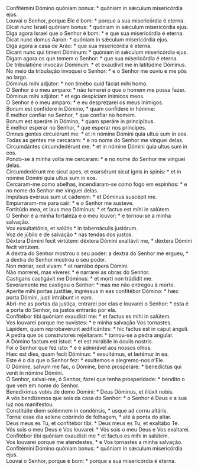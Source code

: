 <div class="dropcap text-justify">Confitémini Dómino quóniam bonus: * quóniam in sǽculum misericórdia ejus.</div>
<div class="dropcap text-justify">Louvai o Senhor, porque Ele é bom: * porque a sua misericórdia é eterna.</div>
<div class="text-justify">Dicat nunc Israël quóniam bonus: * quóniam in sǽculum misericórdia ejus.</div>
<div class="text-justify">Diga agora Israel que o Senhor é bom: * e que sua misericórdia é eterna.</div>
<div class="text-justify">Dicat nunc domus Aaron: * quóniam in sǽculum misericórdia ejus.</div>
<div class="text-justify">Diga agora a casa de Arão: * que sua misericórdia é eterna.</div>
<div class="text-justify">Dicant nunc qui timent Dóminum: * quóniam in sǽculum misericórdia ejus.</div>
<div class="text-justify">Digam agora os que temem o Senhor: * que sua misericórdia é eterna.</div>
<div class="text-justify">De tribulatióne invocávi Dóminum: * et exaudívit me in latitúdine Dóminus.</div>
<div class="text-justify">No meio da tribulação invoquei o Senhor: * e o Senhor me ouviu e me pôs ao largo.</div>
<div class="text-justify">Dóminus mihi adjútor: * non timébo quid fáciat mihi homo.</div>
<div class="text-justify">O Senhor é o meu amparo: * não temerei o que o homem me possa fazer.</div>
<div class="text-justify">Dóminus mihi adjútor: * et ego despíciam inimícos meos.</div>
<div class="text-justify">O Senhor é o meu amparo: * e eu desprezarei os meus inimigos.</div>
<div class="text-justify">Bonum est confídere in Dómino, * quam confídere in hómine:</div>
<div class="text-justify">É melhor confiar no Senhor, * que confiar no homem.</div>
<div class="text-justify">Bonum est speráre in Dómino, * quam speráre in princípibus.</div>
<div class="text-justify">É melhor esperar no Senhor, * que esperar nos príncipes.</div>
<div class="text-justify">Omnes gentes circuiérunt me: * et in nómine Dómini quia ultus sum in eos.</div>
<div class="text-justify">Todas as gentes me cercaram: * e no nome do Senhor me vinguei delas.</div>
<div class="text-justify">Circumdántes circumdedérunt me: * et in nómine Dómini quia ultus sum in eos.</div>
<div class="text-justify">Pondo-se à minha volta me cercaram: * e no nome do Senhor me vinguei delas.</div>
<div class="text-justify">Circumdedérunt me sicut apes, et exarsérunt sicut ignis in spinis: * et in nómine Dómini quia ultus sum in eos.</div>
<div class="text-justify">Cercaram-me como abelhas, incendiaram-se como fogo em espinhos: * e no nome do Senhor me vinguei delas.</div>
<div class="text-justify">Impúlsus evérsus sum ut cáderem: * et Dóminus suscépit me.</div>
<div class="text-justify">Empurraram-me para cair: * e o Senhor me susteve.</div>
<div class="text-justify">Fortitúdo mea, et laus mea Dóminus: * et factus est mihi in salútem.</div>
<div class="text-justify">O Senhor é a minha fortaleza e o meu louvor: * e tornou-se a minha salvação.</div>
<div class="text-justify">Vox exsultatiónis, et salútis * in tabernáculis justórum.</div>
<div class="text-justify">Voz de júbilo e de salvação * nas tendas dos justos.</div>
<div class="text-justify">Déxtera Dómini fecit virtútem: déxtera Dómini exaltávit me, * déxtera Dómini fecit virtútem.</div>
<div class="text-justify">A dextra do Senhor mostrou o seu poder: a dextra do Senhor me ergueu, * a dextra do Senhor mostrou o seu poder.</div>
<div class="text-justify">Non móriar, sed vivam: * et narrábo ópera Dómini.</div>
<div class="text-justify">Não morrerei, mas viverei: * e narrarei as obras do Senhor.</div>
<div class="text-justify">Castígans castigávit me Dóminus: * et morti non trádidit me.</div>
<div class="text-justify">Severamente me castigou o Senhor: * mas me não entregou à morte.</div>
<div class="text-justify">Aperíte mihi portas justítiæ, ingréssus in eas confitébor Dómino: * hæc porta Dómini, justi intrábunt in eam.</div>
<div class="text-justify">Abri-me as portas da justiça, entrarei por elas e louvarei o Senhor: * esta é a porta do Senhor, os justos entrarão por ela.</div>
<div class="text-justify">Confitébor tibi quóniam exaudísti me: * et factus es mihi in salútem.</div>
<div class="text-justify">Vos louvarei porque me ouvistes: * e minha salvação Vos tornastes.</div>
<div class="text-justify">Lápidem, quem reprobavérunt ædificántes: * hic factus est in caput ánguli.</div>
<div class="text-justify">A pedra que os construtores rejeitaram: * tornou-se a pedra angular.</div>
<div class="text-justify">A Dómino factum est istud: * et est mirábile in óculis nostris.</div>
<div class="text-justify">Foi o Senhor que fez isto: * e é admirável aos nossos olhos.</div>
<div class="text-justify">Hæc est dies, quam fecit Dóminus: * exsultémus, et lætémur in ea.</div>
<div class="text-justify">Este é o dia que o Senhor fez: * exultemos e alegremo-nos n’Ele.</div>
<div class="text-justify">O Dómine, salvum me fac, o Dómine, bene prosperáre: * benedíctus qui venit in nómine Dómini.</div>
<div class="text-justify">Ó Senhor, salvai-me, ó Senhor, fazei que tenha prosperidade: * bendito o que vem em nome do Senhor.</div>
<div class="text-justify">Benedíximus vobis de domo Dómini: * Deus Dóminus, et illúxit nobis.</div>
<div class="text-justify">A vós bendizemos que sois da casa do Senhor: * o Senhor é Deus e a sua luz nos manifestou.</div>
<div class="text-justify">Constitúite diem solémnem in condénsis, * usque ad cornu altáris.</div>
<div class="text-justify">Tornai esse dia solene cobrindo de folhagem, * até à ponta do altar.</div>
<div class="text-justify">Deus meus es Tu, et confitébor tibi: * Deus meus es Tu, et exaltábo Te.</div>
<div class="text-justify">Vós sois o meu Deus e Vos louvarei: * Vós sois o meu Deus e Vos exaltarei.</div>
<div class="text-justify">Confitébor tibi quóniam exaudísti me * et factus es mihi in salútem.</div>
<div class="text-justify">Vos louvarei porque me atendestes, * e Vos tornastes a minha salvação.</div>
<div class="text-justify">Confitémini Dómino quóniam bonus: * quóniam in sǽculum misericórdia ejus.</div>
<div class="text-justify">Louvai o Senhor, porque é bom: * porque a sua misericórdia é eterna.</div>
